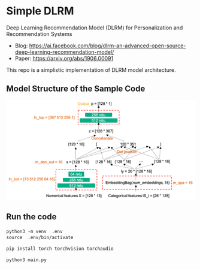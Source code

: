 # Simple DLRM

Deep Learning Recommendation Model (DLRM) for Personalization and Recommendation Systems
- Blog: https://ai.facebook.com/blog/dlrm-an-advanced-open-source-deep-learning-recommendation-model/
- Paper: https://arxiv.org/abs/1906.00091

This repo is a simplistic implementation of DLRM model architecture. 

## Model Structure of the Sample Code
<img src="https://github.com/liyinxiao/Ranking_Papers/blob/master/assets/DLRM_batchsize128.png" width=1000 />


## Run the code
```
python3 -m venv  .env
source  .env/bin/activate
```
```
pip install torch torchvision torchaudio
```
```
python3 main.py
```
